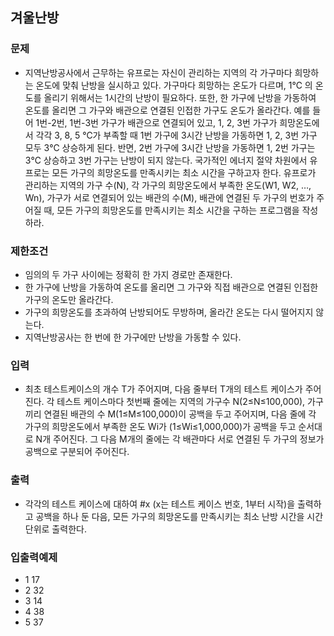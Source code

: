 ## 겨울난방

### 문제

- 지역난방공사에서 근무하는 유프로는 자신이 관리하는 지역의 각 가구마다 희망하는 온도에 맞춰 난방을 실시하고 있다. 가구마다 희망하는 온도가 다르며, 1℃ 의 온도를 올리기 위해서는 1시간의 난방이 필요하다. 또한, 한 가구에 난방을 가동하여 온도를 올리면 그 가구와 배관으로 연결된 인접한 가구도 온도가 올라간다. 예를 들어 1번-2번, 1번-3번 가구가 배관으로 연결되어 있고, 1, 2, 3번 가구가 희망온도에서 각각 3, 8, 5 ℃가 부족할 때 1번 가구에 3시간 난방을 가동하면 1, 2, 3번 가구 모두 3℃ 상승하게 된다. 반면, 2번 가구에 3시간 난방을 가동하면 1, 2번 가구는 3℃ 상승하고 3번 가구는 난방이 되지 않는다.
국가적인 에너지 절약 차원에서 유프로는 모든 가구의 희망온도를 만족시키는 최소 시간을 구하고자 한다. 유프로가 관리하는 지역의 가구 수(N), 각 가구의 희망온도에서 부족한 온도(W1, W2, …, Wn), 가구가 서로 연결되어 있는 배관의 수(M), 배관에 연결된 두 가구의 번호가 주어질 때, 모든 가구의 희망온도를 만족시키는 최소 시간을 구하는 프로그램을 작성하라.



### 제한조건

- 임의의 두 가구 사이에는 정확히 한 가지 경로만 존재한다.
- 한 가구에 난방을 가동하여 온도를 올리면 그 가구와 직접 배관으로 연결된 인접한 가구의 온도만 올라간다.
- 가구의 희망온도를 초과하여 난방되어도 무방하며, 올라간 온도는 다시 떨어지지 않는다.
- 지역난방공사는 한 번에 한 가구에만 난방을 가동할 수 있다.

### 입력

- 최초 테스트케이스의 개수 T가 주어지며, 다음 줄부터 T개의 테스트 케이스가 주어진다. 각 테스트 케이스마다 첫번째 줄에는 지역의 가구수 N(2≤N≤100,000), 가구끼리 연결된 배관의 수 M(1≤M≤100,000)이 공백을 두고 주어지며, 다음 줄에 각 가구의 희망온도에서 부족한 온도 Wi가 (1≤Wi≤1,000,000)가 공백을 두고 순서대로 N개 주어진다. 그 다음 M개의 줄에는 각 배관마다 서로 연결된 두 가구의 정보가 공백으로 구분되어 주어진다.



### 출력

- 각각의 테스트 케이스에 대하여 #x (x는 테스트 케이스 번호, 1부터 시작)을 출력하고 공백을 하나 둔 다음, 모든 가구의 희망온도를 만족시키는 최소 난방 시간을 시간단위로 출력한다.



### 입출력예제

- 1 17
- 2 32
- 3 14
- 4 38
- 5 37
